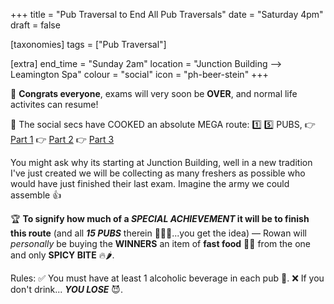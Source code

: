 +++
title = "Pub Traversal to End All Pub Traversals"
date = "Saturday 4pm"
draft = false

[taxonomies]
tags = ["Pub Traversal"]

[extra]
end_time = "Sunday 2am"
location = "Junction Building --> Leamington Spa"
colour = "social"
icon = "ph-beer-stein"
+++

🎉  **Congrats everyone**, exams will very soon be **OVER**, and normal life activites can resume!

🍻 The social secs have COOKED an absolute MEGA route:
1️⃣ 5️⃣ PUBS,
👉 [Part 1](https://maps.app.goo.gl/3E1n7nooyeFz8xWs5)
👉 [Part 2](https://maps.app.goo.gl/1aFT7nqxch7rTvcXA)
👉 [Part 3](https://maps.app.goo.gl/7Dz3LGGLc13g1Kmq7)

You might ask why its starting at Junction Building, well in a new tradition I've just created we will be collecting as many freshers as possible who would have just finished their last exam. Imagine the army we could assemble 👍 

🏆 **To signify how much of a *SPECIAL ACHIEVEMENT* it will be to finish this route** (and all ***15 PUBS*** therein 🍺🍺🍺...you get the idea) — Rowan will *personally* be buying the **WINNERS** an item of **fast food** 🍗🍟 from the one and only **SPICY BITE** 🔥🌶️.

Rules:
✅ You must have at least 1 alcoholic beverage in each pub 🍻.
❌ If you don't drink...
***YOU LOSE*** 😈.

